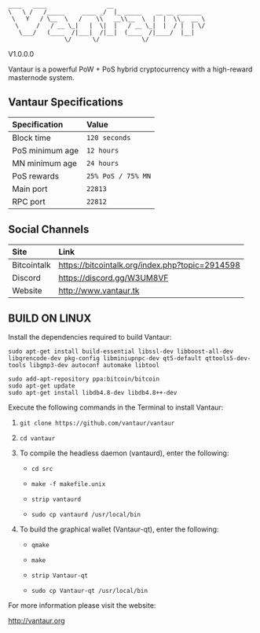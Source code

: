 ```
____   ____                 __                          
\   \ /   /_____     ____ _/  |_ _____    __ __ _______ 
 \   Y   / \__  \   /    \\   __\\__  \  |  |  \\_  __ \
  \     /   / __ \_|   |  \|  |   / __ \_|  |  / |  | \/
   \___/   (____  /|___|  /|__|  (____  /|____/  |__|   
                \/      \/            \/   
```
V1.0.0.0

Vantaur is a powerful PoW + PoS hybrid cryptocurrency with a high-reward masternode system.

## Vantaur Specifications

| Specification | Value |
|:-----------|:-----------|
| Block time | `120 seconds` |
| PoS minimum age | `12 hours` |
| MN minimum age| `24 hours` |
| PoS rewards | `25% PoS / 75% MN`|
| Main port | `22813` |
| RPC port | `22812` |

## Social Channels

| Site | Link |
|:-----------|:-----------|
| Bitcointalk | https://bitcointalk.org/index.php?topic=2914598 |
| Discord | https://discord.gg/W3UM8VF |
| Website | http://www.vantaur.tk |



BUILD ON LINUX
-----------
Install the dependencies required to build Vantaur:
```
sudo apt-get install build-essential libssl-dev libboost-all-dev libqrencode-dev pkg-config libminiupnpc-dev qt5-default qttools5-dev-tools libgmp3-dev autoconf automake libtool

sudo add-apt-repository ppa:bitcoin/bitcoin
sudo apt-get update
sudo apt-get install libdb4.8-dev libdb4.8++-dev
```
Execute the following commands in the Terminal to install Vantaur:
1. `git clone https://github.com/vantaur/vantaur`

2. `cd vantaur`

3. To compile the headless daemon (vantaurd), enter the following:
    * `cd src`

    * `make -f makefile.unix`

    * `strip vantaurd`

    * `sudo cp vantaurd /usr/local/bin`

4. To build the graphical wallet (Vantaur-qt), enter the following:
    * `qmake`
    
    * `make`
    
    * `strip Vantaur-qt`
    
    * `sudo cp Vantaur-qt /usr/local/bin`

For more information please visit the website:

http://vantaur.org

